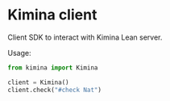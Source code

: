 # Kimina client

Client SDK to interact with Kimina Lean server.

Usage:
```python
from kimina import Kimina

client = Kimina()
client.check("#check Nat")
```